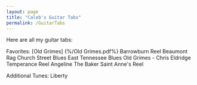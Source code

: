 ```yaml
---
layout: page
title: "Caleb's Guitar Tabs"
permalink: /GuitarTabs
---
```


Here are all my guitar tabs:

Favorites:
[Old Grimes] {%/Old Grimes.pdf%}
Barrowburn Reel
Beaumont Rag
Church Street Blues
East Tennessee Blues
Old Grimes - Chris Eldridge
Temperance Reel
Angeline The Baker
Saint Anne's Reel




Additional Tunes:
Liberty



